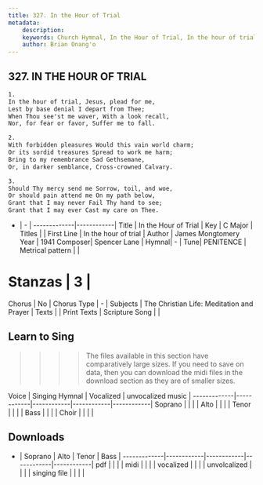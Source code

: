 ```yaml
---
title: 327. In the Hour of Trial
metadata:
    description: 
    keywords: Church Hymnal, In the Hour of Trial, In the hour of trial, 
    author: Brian Onang'o
---
```



## 327. IN THE HOUR OF TRIAL

```txt
1.
In the hour of trial, Jesus, plead for me,
Lest by base denial I depart from Thee;
When Thou see'st me waver, With a look recall,
Nor, for fear or favor, Suffer me to fall.

2.
With forbidden pleasures Would this vain world charm;
Or its sordid treasures Spread to work me harm;
Bring to my remembrance Sad Gethsemane,
Or, in darker semblance, Cross-crowned Calvary.

3.
Should Thy mercy send me Sorrow, toil, and woe,
Or should pain attend me On my path below,
Grant that I may never Fail Thy hand to see;
Grant that I may ever Cast my care on Thee. 
```

- |   -  |
-------------|------------|
Title | In the Hour of Trial |
Key | C Major |
Titles |  |
First Line | In the hour of trial |
Author | James Mongtomery
Year | 1941
Composer| Spencer Lane |
Hymnal|  - |
Tune| PENITENCE |
Metrical pattern | |
# Stanzas | 3 |
Chorus | No |
Chorus Type | - |
Subjects | The Christian Life: Meditation and Prayer |
Texts |  |
Print Texts | 
Scripture Song |  |
  
## Learn to Sing

>>>> The files available in this section have comparatively large sizes. If you need to save on data, then you can download the midi files in the download section as they are of smaller sizes.

Voice |  Singing Hymnal | Vocalized | unvocalized music |
-------------|------------|------------|------------|------------|
Soprano | | | |
Alto | | | |
Tenor | | | |
Bass | | | |
Choir | | | |

## Downloads

- |  Soprano | Alto | Tenor | Bass |
-------------|------------|------------|------------|------------|
pdf | | | |
midi | | | |
vocalized | | | |
unvolcalized | | | |
singing file | | | |
  